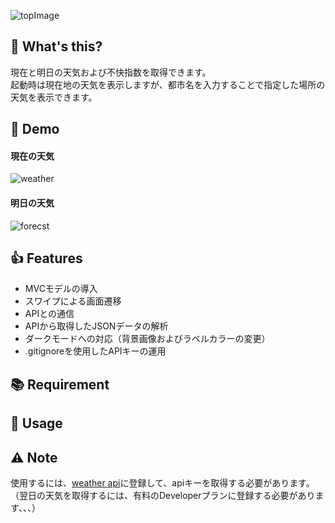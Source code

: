 ![topImage](../media/DiscomfortIndexApp/media/topImage.png)

## 📱 What's this?
現在と明日の天気および不快指数を取得できます。  
起動時は現在地の天気を表示しますが、都市名を入力することで指定した場所の天気を表示できます。
  
## 🎥 Demo
#### 現在の天気  
![weather](../media/DiscomfortIndexApp/media/weather.gif)  
  
#### 明日の天気
![forecst](../media/DiscomfortIndexApp/media/forecast.gif)

## 👍 Features
- MVCモデルの導入
- スワイプによる画面遷移
- APIとの通信
- APIから取得したJSONデータの解析
- ダークモードへの対応（背景画像およびラベルカラーの変更）
- .gitignoreを使用したAPIキーの運用

## 📚 Requirement

## 📃 Usage

## ⚠️ Note
使用するには、[weather api](https://www.weatherapi.com/)に登録して、apiキーを取得する必要があります。  
（翌日の天気を取得するには、有料のDeveloperプランに登録する必要があります、、、）
